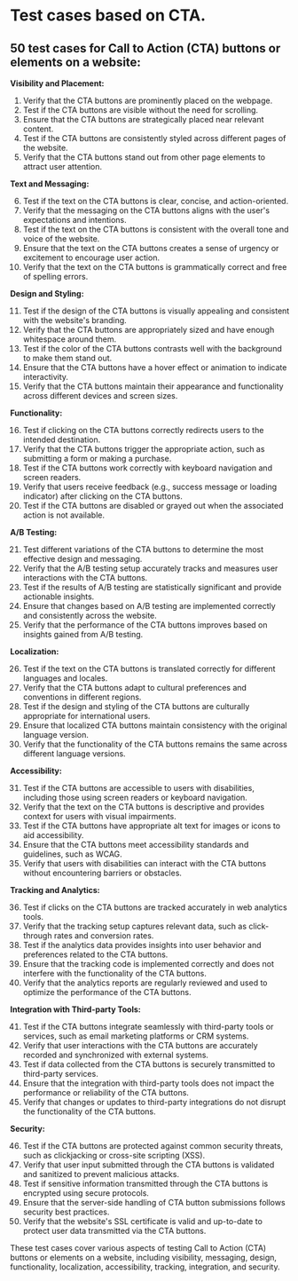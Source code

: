 # Test cases based on CTA. 

## 50 test cases for Call to Action (CTA) buttons or elements on a website:

**Visibility and Placement:**

1. Verify that the CTA buttons are prominently placed on the webpage.
2. Test if the CTA buttons are visible without the need for scrolling.
3. Ensure that the CTA buttons are strategically placed near relevant content.
4. Test if the CTA buttons are consistently styled across different pages of the website.
5. Verify that the CTA buttons stand out from other page elements to attract user attention.

**Text and Messaging:**

6. Test if the text on the CTA buttons is clear, concise, and action-oriented.
7. Verify that the messaging on the CTA buttons aligns with the user's expectations and intentions.
8. Test if the text on the CTA buttons is consistent with the overall tone and voice of the website.
9. Ensure that the text on the CTA buttons creates a sense of urgency or excitement to encourage user action.
10. Verify that the text on the CTA buttons is grammatically correct and free of spelling errors.

**Design and Styling:**

11. Test if the design of the CTA buttons is visually appealing and consistent with the website's branding.
12. Verify that the CTA buttons are appropriately sized and have enough whitespace around them.
13. Test if the color of the CTA buttons contrasts well with the background to make them stand out.
14. Ensure that the CTA buttons have a hover effect or animation to indicate interactivity.
15. Verify that the CTA buttons maintain their appearance and functionality across different devices and screen sizes.

**Functionality:**

16. Test if clicking on the CTA buttons correctly redirects users to the intended destination.
17. Verify that the CTA buttons trigger the appropriate action, such as submitting a form or making a purchase.
18. Test if the CTA buttons work correctly with keyboard navigation and screen readers.
19. Verify that users receive feedback (e.g., success message or loading indicator) after clicking on the CTA buttons.
20. Test if the CTA buttons are disabled or grayed out when the associated action is not available.

**A/B Testing:**

21. Test different variations of the CTA buttons to determine the most effective design and messaging.
22. Verify that the A/B testing setup accurately tracks and measures user interactions with the CTA buttons.
23. Test if the results of A/B testing are statistically significant and provide actionable insights.
24. Ensure that changes based on A/B testing are implemented correctly and consistently across the website.
25. Verify that the performance of the CTA buttons improves based on insights gained from A/B testing.

**Localization:**

26. Test if the text on the CTA buttons is translated correctly for different languages and locales.
27. Verify that the CTA buttons adapt to cultural preferences and conventions in different regions.
28. Test if the design and styling of the CTA buttons are culturally appropriate for international users.
29. Ensure that localized CTA buttons maintain consistency with the original language version.
30. Verify that the functionality of the CTA buttons remains the same across different language versions.

**Accessibility:**

31. Test if the CTA buttons are accessible to users with disabilities, including those using screen readers or keyboard navigation.
32. Verify that the text on the CTA buttons is descriptive and provides context for users with visual impairments.
33. Test if the CTA buttons have appropriate alt text for images or icons to aid accessibility.
34. Ensure that the CTA buttons meet accessibility standards and guidelines, such as WCAG.
35. Verify that users with disabilities can interact with the CTA buttons without encountering barriers or obstacles.

**Tracking and Analytics:**

36. Test if clicks on the CTA buttons are tracked accurately in web analytics tools.
37. Verify that the tracking setup captures relevant data, such as click-through rates and conversion rates.
38. Test if the analytics data provides insights into user behavior and preferences related to the CTA buttons.
39. Ensure that the tracking code is implemented correctly and does not interfere with the functionality of the CTA buttons.
40. Verify that the analytics reports are regularly reviewed and used to optimize the performance of the CTA buttons.

**Integration with Third-party Tools:**

41. Test if the CTA buttons integrate seamlessly with third-party tools or services, such as email marketing platforms or CRM systems.
42. Verify that user interactions with the CTA buttons are accurately recorded and synchronized with external systems.
43. Test if data collected from the CTA buttons is securely transmitted to third-party services.
44. Ensure that the integration with third-party tools does not impact the performance or reliability of the CTA buttons.
45. Verify that changes or updates to third-party integrations do not disrupt the functionality of the CTA buttons.

**Security:**

46. Test if the CTA buttons are protected against common security threats, such as clickjacking or cross-site scripting (XSS).
47. Verify that user input submitted through the CTA buttons is validated and sanitized to prevent malicious attacks.
48. Test if sensitive information transmitted through the CTA buttons is encrypted using secure protocols.
49. Ensure that the server-side handling of CTA button submissions follows security best practices.
50. Verify that the website's SSL certificate is valid and up-to-date to protect user data transmitted via the CTA buttons.

These test cases cover various aspects of testing Call to Action (CTA) buttons or elements on a website, including visibility, messaging, design, functionality, localization, accessibility, tracking, integration, and security.

